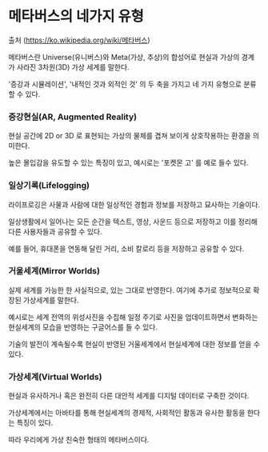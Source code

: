 # 메타버스의 네가지 유형

출처 (https://ko.wikipedia.org/wiki/메타버스)



메타버스란 Universe(유니버스)와 Meta(가상, 추상)의 합성어로 현실과 가상의 경계가 사라진 3차원(3D) 가상 세계를 말한다.

'증강과 시뮬레이션', '내적인 것과 외적인 것' 의 두 축을 가지고 네 가지 유형으로 분류할 수 있다.



### 증강현실(AR, Augmented Reality)

현실 공간에 2D or 3D 로 표현되는 가상의 물체를 겹쳐 보이게 상호작용하는 환경을 의미한다.

높은 몰입감을 유도할 수 있는 특징이 있고, 예시로는 '포켓몬 고' 를 예로 들수 있다.



### 일상기록(Lifelogging)

라이프로깅은 사물과 사람에 대한 일상적인 경험과 정보를 저장하고 묘사하는 기술이다. 

일상생활에서 일어나는 모든 순간을 텍스트, 영상, 사운드 등으로 저장하고 이를 정리해 다른 사용자들과 공유할 수 있다.

예를 들어, 휴대폰을 연동해 달린 거리, 소비 칼로리 등을 저장하고 공유할 수 있다.



### 거울세계(Mirror Worlds)

실제 세계를 가능한 한 사실적으로, 있는 그대로 반영한다. 여기에 추가로 정보적으로 확장된 가상세계를 말한다.

예시로는 세계 전역의 위성사진을 수집해 일정 주기로 사진을 업데이트하면서 변화하는 현실세계의 모습을 반영하는 구글어스를 들 수 있다.

기술의 발전이 계속될수록 현실이 반영된 거울세계에서 현실세계에 대한 정보를 얻을 수 있다.



### 가상세계(Virtual Worlds)

현실과 유사하거나 혹은 완전히 다른 대안적 세계를 디지털 데이터로 구축한 것이다.

가상세계에서는 아바타를 통해 현실세계의 경제적, 사회적인 활동과 유사한 활동을 한다는 특징이 있다.

따라 우리에게 가상 친숙한 형태의 메타버스이다.



